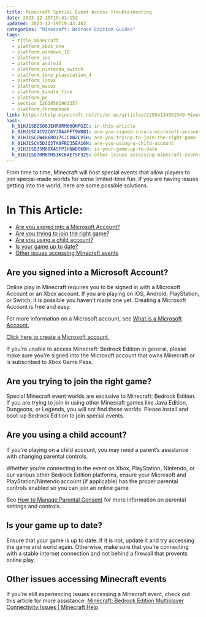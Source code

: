 ```yaml
---
title: Minecraft Special Event Access Troubleshooting
date: 2023-12-19T19:41:15Z
updated: 2023-12-19T19:43:48Z
categories: "Minecraft: Bedrock Edition Guides"
tags:
  - title_minecraft
  - platform_xbox_one
  - platform_windows_10
  - platform_ios
  - platform_android
  - platform_nintendo_switch
  - platform_sony_playstation_4
  - platform_linux
  - platform_macos
  - platform_kindle_fire
  - platform_pc
  - section_12618581961357
  - platform_chromebook
link: https://help.minecraft.net/hc/en-us/articles/22504134081549-Minecraft-Special-Event-Access-Troubleshooting
hash:
  h_01HJ1SBZS06JEHR6RM66QHPGZC: in-this-article
  h_01HJ1SC4CV2C6YJ8A4PFT9W8B1: are-you-signed-into-a-microsoft-account
  h_01HJ1SCGW486R017CJCXWZCV5H: are-you-trying-to-join-the-right-game
  h_01HJ1SCY5DJQ3TA8FRD35EA16N: are-you-using-a-child-account
  h_01HJ1SD35M88XASFP1HNWD06BH: is-your-game-up-to-date
  h_01HJ1SD7HM6TH51KC6AE7SF325: other-issues-accessing-minecraft-events
---
```


From time to time, Minecraft will host special events that allow players to join special-made worlds for some limited-time fun. If you are having issues getting into the world, here are some possible solutions.

# In This Article:

- [Are you signed into a Microsoft Account?](#are-you-signed-into-a-microsoft-account)
- [Are you trying to join the right game?](#are-you-trying-to-join-the-right-game)
- [Are you using a child account?](#are-you-using-a-child-account)
- [Is your game up to date?](#is-your-game-up-to-date)
- [Other issues accessing Minecraft events](#other-issues-accessing-minecraft-events)

## Are you signed into a Microsoft Account? 

Online play in Minecraft requires you to be signed in with a Microsoft Account or an Xbox account. If you are playing on iOS, Android, PlayStation, or Switch, it is possible you haven’t made one yet. Creating a Microsoft Account is free and easy. 

For more information on a Microsoft account, see [What is a Microsoft Account.](https://support.microsoft.com/en-us/account-billing/what-is-a-microsoft-account-4a7c48e9-ff5a-e9c6-5a5c-1a57d66c3bfa)

[Click here to create a Microsoft account.](https://signup.live.com/signup?sru=https%3a%2f%2flogin.live.com%2foauth20_authorize.srf%3flc%3d1033%26client_id%3d81feaced-5ddd-41e7-8bef-3e20a2689bb7%26mkt%3dEN-US%26opid%3d08AE5209E07CC9F5%26opidt%3d1701815828%26uaid%3da96c2bda58614ff08a0644ea9e2f0cb7%26contextid%3dEF2CBF0D3035ABB7%26opignore%3d1&mkt=EN-US&uiflavor=web&lw=1&fl=easi2&client_id=81feaced-5ddd-41e7-8bef-3e20a2689bb7&uaid=a96c2bda58614ff08a0644ea9e2f0cb7&suc=81feaced-5ddd-41e7-8bef-3e20a2689bb7&lic=1)

If you’re unable to access Minecraft: Bedrock Edition in general, please make sure you’re signed into the Microsoft account that owns Minecraft or is subscribed to Xbox Game Pass.

## Are you trying to join the right game?

Special Minecraft event worlds are exclusive to Minecraft: Bedrock Edition. If you are trying to join in using other Minecraft games like Java Edition, Dungeons, or Legends, you will not find these worlds. Please install and boot-up Bedrock Edition to join special events.

## Are you using a child account? 

If you’re playing on a child account, you may need a parent’s assistance with changing parental controls.  

Whether you’re connecting to the event on Xbox, PlayStation, Nintendo, or our various other Bedrock Edition platforms, ensure your Microsoft and PlayStation/Nintendo account (if applicable) has the proper parental controls enabled so you can join an online game. 

See [How to Manage Parental Consent](../Minecraft-Bedrock-Edition/How-to-Manage-Parental-Consent-Family-Settings-and-Realms-Multiplayer-Access-for-a-Child-Account.md) for more information on parental settings and controls. 

## Is your game up to date? 

Ensure that your game is up to date. If it is not, update it and try accessing the game and world again. Otherwise, make sure that you’re connecting with a stable internet connection and not behind a firewall that prevents online play. 

## Other issues accessing Minecraft events

If you’re still experiencing issues accessing a Minecraft event, check out this article for more assistance: [Minecraft: Bedrock Edition Multiplayer Connectivity Issues \| Minecraft Help](../Minecraft-Bedrock-Edition-Technical/Minecraft-Bedrock-Edition-Multiplayer-Connectivity-Issues.md)
